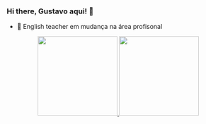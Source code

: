 ### Hi there, Gustavo aqui! 👋


- 🔭 English teacher em mudança na área profisonal


<div align="center">
  <a href="https://portf-g.netlify.app">
  <img height="180em" src="https://github-readme-stats.vercel.app/api?username=gustavomarquesz&show_icons=true&theme=tokyonight&include_all_commits=true&count_private=true"/>
  <img height="180em" src="https://github-readme-stats.vercel.app/api/top-langs/?username=gustavomarquesz&layout=compact&langs_count=7&theme=tokyonight"/>
</div>
